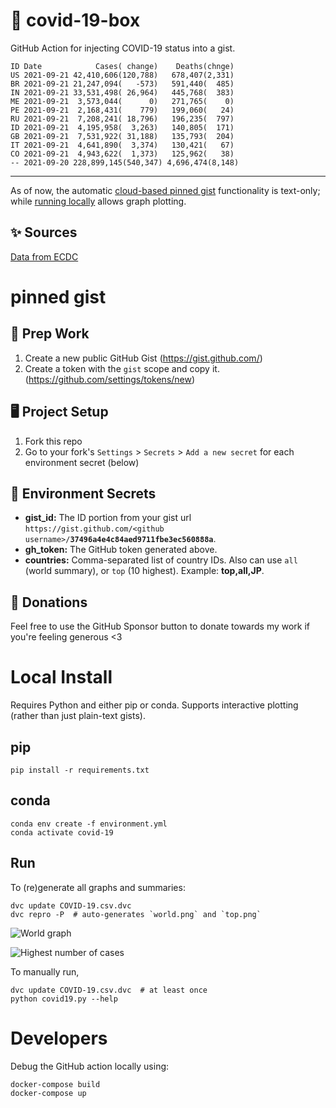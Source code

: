 # 🏥 covid-19-box

GitHub Action for injecting COVID-19 status into a gist.

```
ID Date            Cases( change)    Deaths(chnge)
US 2021-09-21 42,410,606(120,788)   678,407(2,331)
BR 2021-09-21 21,247,094(   -573)   591,440(  485)
IN 2021-09-21 33,531,498( 26,964)   445,768(  383)
ME 2021-09-21  3,573,044(      0)   271,765(    0)
PE 2021-09-21  2,168,431(    779)   199,060(   24)
RU 2021-09-21  7,208,241( 18,796)   196,235(  797)
ID 2021-09-21  4,195,958(  3,263)   140,805(  171)
GB 2021-09-21  7,531,922( 31,188)   135,793(  204)
IT 2021-09-21  4,641,890(  3,374)   130,421(   67)
CO 2021-09-21  4,943,622(  1,373)   125,962(   38)
-- 2021-09-20 228,899,145(540,347) 4,696,474(8,148)
```

---

As of now, the automatic [cloud-based pinned gist](#pinned-gist) functionality is text-only;
while [running locally](#local-install) allows graph plotting.

## ✨ Sources

[Data from ECDC](https://www.ecdc.europa.eu/en/publications-data/download-todays-data-geographic-distribution-covid-19-cases-worldwide)

# pinned gist

## 🎒 Prep Work
1. Create a new public GitHub Gist (https://gist.github.com/)
1. Create a token with the `gist` scope and copy it. (https://github.com/settings/tokens/new)

## 🖥 Project Setup
1. Fork this repo
1. Go to your fork's `Settings` > `Secrets` > `Add a new secret` for each environment secret (below)

## 🤫 Environment Secrets
- **gist_id:** The ID portion from your gist url `https://gist.github.com/<github username>/`**`37496a4e4c84aed9711fbe3ec560888a`**.
- **gh_token:** The GitHub token generated above.
- **countries:** Comma-separated list of country IDs. Also can use `all` (world summary), or `top` (10 highest). Example: **top,all,JP**.

## 💸 Donations

Feel free to use the GitHub Sponsor button to donate towards my work if you're feeling generous <3

# Local Install

Requires Python and either pip or conda. Supports interactive plotting (rather than just plain-text gists).

## pip

```
pip install -r requirements.txt
```

## conda

```
conda env create -f environment.yml
conda activate covid-19
```

## Run

To (re)generate all graphs and summaries:

```
dvc update COVID-19.csv.dvc
dvc repro -P  # auto-generates `world.png` and `top.png`
```

![World graph](world.png)

![Highest number of cases](top.png)

To manually run,

```
dvc update COVID-19.csv.dvc  # at least once
python covid19.py --help
```

# Developers

Debug the GitHub action locally using:

```
docker-compose build
docker-compose up
```
